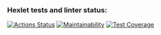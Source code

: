 ### Hexlet tests and linter status:
[![Actions Status](https://github.com/SomeC0de/java-project-78/actions/workflows/hexlet-check.yml/badge.svg)](https://github.com/SomeC0de/java-project-78/actions)
[![Maintainability](https://api.codeclimate.com/v1/badges/9c6e06cecc2eb9dae356/maintainability)](https://codeclimate.com/github/SomeC0de/java-project-78/maintainability)
[![Test Coverage](https://api.codeclimate.com/v1/badges/9c6e06cecc2eb9dae356/test_coverage)](https://codeclimate.com/github/SomeC0de/java-project-78/test_coverage)

